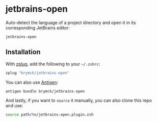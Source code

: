jetbrains-open
==============

Auto-detect the language of a project directory and open it in its corresponding JetBrains editor:

```zsh
jetbrains-open
```

Installation
------------

With [zplug](https://github.com/zplug/zplug), add the following to your `~/.zshrc`:

```zsh
zplug "brymck/jetbrains-open"
```

You can also use [Antigen](https://github.com/zsh-users/antigen):

```zsh
antigen bundle brymck/jetbrains-open
```

And lastly, if you want to `source` it manually, you can also clone this repo and use:

```bash
source path/to/jetbrains-open.plugin.zsh
```
